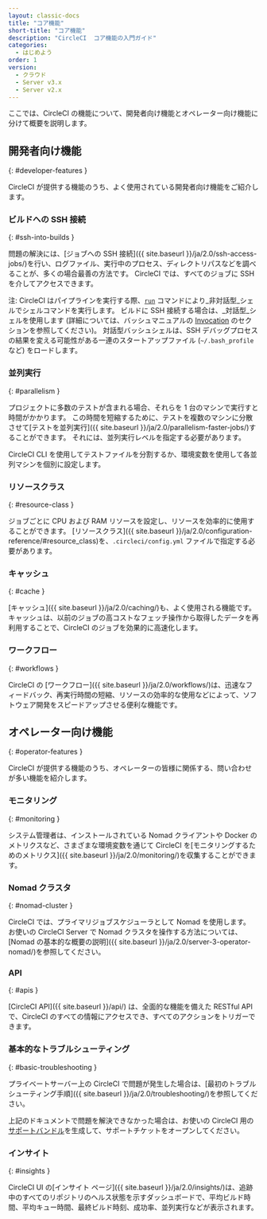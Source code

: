 ```yaml
---
layout: classic-docs
title: "コア機能"
short-title: "コア機能"
description: "CircleCI  コア機能の入門ガイド"
categories:
  - はじめよう
order: 1
version:
  - クラウド
  - Server v3.x
  - Server v2.x
---
```


ここでは、CircleCI の機能について、開発者向け機能とオペレーター向け機能に分けて概要を説明します。

## 開発者向け機能
{: #developer-features }

CircleCI が提供する機能のうち、よく使用されている開発者向け機能をご紹介します。

### ビルドへの SSH 接続
{: #ssh-into-builds }

問題の解決には、[ジョブへの SSH 接続]({{ site.baseurl }}/ja/2.0/ssh-access-jobs/)を行い、ログファイル、実行中のプロセス、ディレクトリパスなどを調べることが、多くの場合最善の方法です。 CircleCI  では、すべてのジョブに SSH を介してアクセスできます。

注: CircleCI はパイプラインを実行する際、[`run`]({{site.baseurl}}/2.0/configuration-reference/#run) コマンドにより_非対話型_シェルでシェルコマンドを実行します。 ビルドに SSH 接続する場合は、_対話型_シェルを使用します (詳細については、バッシュマニュアルの [Invocation](https://linux.die.net/man/1/bash) のセクションを参照してください)。  対話型バッシュシェルは、SSH デバッグプロセスの結果を変える可能性がある一連のスタートアップファイル (`~/.bash_profile` など) をロードします。

### 並列実行
{: #parallelism }

プロジェクトに多数のテストが含まれる場合、それらを 1 台のマシンで実行すと時間がかかります。 この時間を短縮するために、テストを複数のマシンに分散させて[テストを並列実行]({{ site.baseurl }}/ja/2.0/parallelism-faster-jobs/)することができます。 それには、並列実行レベルを指定する必要があります。

CircleCI CLI を使用してテストファイルを分割するか、環境変数を使用して各並列マシンを個別に設定します。


### リソースクラス
{: #resource-class }

ジョブごとに CPU および RAM リソースを設定し、リソースを効率的に使用することができます。 [リソースクラス]({{ site.baseurl }}/ja/2.0/configuration-reference/#resource_class)を、`.circleci/config.yml` ファイルで指定する必要があります。

### キャッシュ
{: #cache }

[キャッシュ]({{ site.baseurl }}/ja/2.0/caching/)も、よく使用される機能です。 キャッシュは、以前のジョブの高コストなフェッチ操作から取得したデータを再利用することで、CircleCI のジョブを効果的に高速化します。

### ワークフロー
{: #workflows }

CircleCI の [ワークフロー]({{ site.baseurl }}/ja/2.0/workflows/)は、迅速なフィードバック、再実行時間の短縮、リソースの効率的な使用などによって、ソフトウェア開発をスピードアップさせる便利な機能です。


## オペレーター向け機能
{: #operator-features }

CircleCI が提供する機能のうち、オペレーターの皆様に関係する、問い合わせが多い機能を紹介します。

### モニタリング
{: #monitoring }

システム管理者は、インストールされている Nomad クライアントや Docker のメトリクスなど、さまざまな環境変数を通じて CircleCI を[モニタリングするためのメトリクス]({{ site.baseurl }}/ja/2.0/monitoring/)を収集することができます。

### Nomad クラスタ
{: #nomad-cluster }

CircleCI では、プライマリジョブスケジューラとして Nomad を使用します。 お使いの CircleCI Server で Nomad クラスタを操作する方法については、[Nomad の基本的な概要の説明]({{ site.baseurl }}/ja/2.0/server-3-operator-nomad/)を参照してください。

### API
{: #apis }

[CircleCI API]({{ site.baseurl }}/api/) は、全面的な機能を備えた RESTful API で、CircleCI のすべての情報にアクセスでき、すべてのアクションをトリガーできます。

### 基本的なトラブルシューティング
{: #basic-troubleshooting }

プライベートサーバー上の CircleCI で問題が発生した場合は、[最初のトラブルシューティング手順]({{ site.baseurl }}/ja/2.0/troubleshooting/)を参照してください。

上記のドキュメントで問題を解決できなかった場合は、お使いの CircleCI 用の[サポートバンドル](https://help.replicated.com/docs/native/packaging-an-application/support-bundle/)を生成して、サポートチケットをオープンしてください。

### インサイト
{: #insights }

CircleCI UI の[インサイト ページ]({{ site.baseurl }}/ja/2.0/insights/)は、追跡中のすべてのリポジトリのヘルス状態を示すダッシュボードで、平均ビルド時間、平均キュー時間、最終ビルド時刻、成功率、並列実行などが表示されます。
